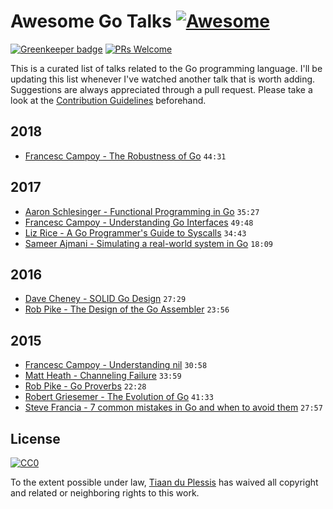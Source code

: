 
# Awesome Go Talks [![Awesome](https://awesome.re/badge.svg)](https://awesome.re)

[![Greenkeeper badge](https://badges.greenkeeper.io/tiaanduplessis/awesome-go-talks.svg)](https://greenkeeper.io/) [![PRs Welcome](https://img.shields.io/badge/PRs-welcome-brightgreen.svg)](http://makeapullrequest.com)

This is a curated list of talks related to the Go programming language. I'll be updating this list whenever I've watched another talk that is worth adding. Suggestions are always appreciated through a pull request. Please take a look at the [Contribution Guidelines](CONTRIBUTING.md) beforehand.

## 2018

- [Francesc Campoy - The Robustness of Go](https://youtu.be/40d26ZGfhR8) `44:31`

## 2017

- [Aaron Schlesinger - Functional Programming in Go](https://www.youtube.com/watch?v=c8Fwb4KbVJM) `35:27`
- [Francesc Campoy - Understanding Go Interfaces](https://www.youtube.com/watch?v=F4wUrj6pmSI) `49:48`
- [Liz Rice - A Go Programmer's Guide to Syscalls](https://www.youtube.com/watch?v=01w7viEZzXQ) `34:43`
- [Sameer Ajmani - Simulating a real-world system in Go](https://www.youtube.com/watch?v=_YK0viplIl4) `18:09`

## 2016

- [Dave Cheney - SOLID Go Design](https://www.youtube.com/watch?v=zzAdEt3xZ1M) `27:29`
- [Rob Pike - The Design of the Go Assembler](https://www.youtube.com/watch?v=KINIAgRpkDA) `23:56`

## 2015

- [Francesc Campoy - Understanding nil](https://www.youtube.com/watch?v=ynoY2xz-F8s) `30:58`
- [Matt Heath - Channeling Failure](https://www.youtube.com/watch?v=lzlGXMnrBgw) `33:59`
- [Rob Pike - Go Proverbs](https://www.youtube.com/watch?v=PAAkCSZUG1c) `22:28`
- [Robert Griesemer - The Evolution of Go](https://www.youtube.com/watch?v=0ReKdcpNyQg) `41:33`
- [Steve Francia - 7 common mistakes in Go and when to avoid them](https://www.youtube.com/watch?v=29LLRKIL_TI) `27:57`

## License

[![CC0](http://mirrors.creativecommons.org/presskit/buttons/88x31/svg/cc-zero.svg)](https://creativecommons.org/publicdomain/zero/1.0/)

To the extent possible under law, [Tiaan du Plessis](https://github.com/tiaanduplessis) has waived all copyright and related or neighboring rights to this work.

